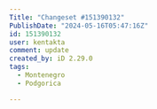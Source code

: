 ```yaml
---
Title: "Changeset #151390132"
PublishDate: "2024-05-16T05:47:16Z"
id: 151390132
user: kentakta
comment: update
created_by: iD 2.29.0
tags:
  - Montenegro
  - Podgorica

---
```


